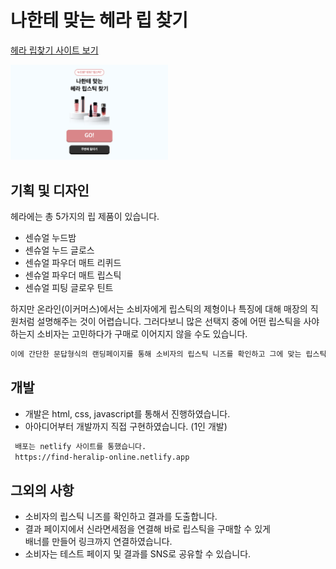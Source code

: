 
# 나한테 맞는 헤라 립 찾기

<a href="https://find-heralip-online.netlify.app" target="_blank">헤라 립찾기 사이트 보기</a> 

<img src="./screenshot-main.png" alt="" width="50%" />



## 기획 및 디자인

헤라에는 총 5가지의 립 제품이 있습니다. 
- 센슈얼 누드밤
- 센슈얼 누드 글로스
- 센슈얼 파우더 매트 리퀴드
- 센슈얼 파우더 매트 립스틱
- 센슈얼 피팅 글로우 틴트 <br>

하지만 온라인(이커머스)에서는 소비자에게 립스틱의 제형이나 특징에 대해 매장의 직원처럼 설명해주는 것이 어렵습니다. 그러다보니 많은 선택지 중에 어떤 립스틱을 사야하는지 소비자는 고민하다가 구매로 이어지지 않을 수도 있습니다. 
 

```html
이에 간단한 문답형식의 랜딩페이지를 통해 소비자의 립스틱 니즈를 확인하고 그에 맞는 립스틱을 추천해주는 페이지를 구현하였습니다. 
```


## 개발

- 개발은 html, css, javascript를 통해서 진행하였습니다. 
- 아아디어부터 개발까지 직접 구현하였습니다. (1인 개발)

```html
 배포는 netlify 사이트를 통했습니다.
 https://find-heralip-online.netlify.app
```

## 그외의 사항

- 소비자의 립스틱 니즈를 확인하고 결과를 도출합니다. 
- 결과 페이지에서 신라면세점을 연결해 바로 립스틱을 구매할 수 있게<br>
  배너를 만들어 링크까지 연결하였습니다. 
- 소비자는 테스트 페이지 및 결과를 SNS로 공유할 수 있습니다.  


